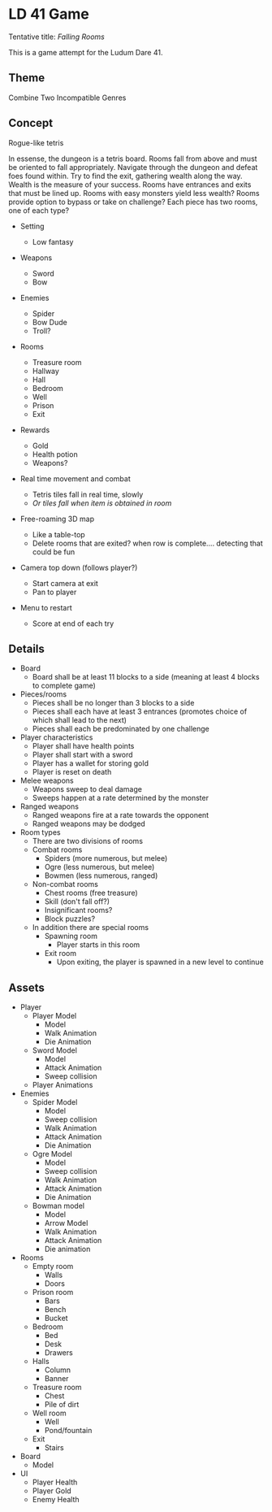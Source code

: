LD 41 Game
==========

Tentative title: *Falling Rooms*

This is a game attempt for the Ludum Dare 41.

Theme
-----

Combine Two Incompatible Genres

Concept
-------

Rogue-like tetris

In essense, the dungeon is a tetris board.
Rooms fall from above and must be oriented to fall appropriately.
Navigate through the dungeon and defeat foes found within.
Try to find the exit, gathering wealth along the way.
Wealth is the measure of your success.
Rooms have entrances and exits that must be lined up.
Rooms with easy monsters yield less wealth?
Rooms provide option to bypass or take on challenge?
Each piece has two rooms, one of each type?

* Setting
	- Low fantasy
* Weapons
	- Sword
	- Bow
* Enemies
	- Spider
	- Bow Dude
	- Troll?
* Rooms
	- Treasure room
	- Hallway
	- Hall
	- Bedroom
	- Well
	- Prison
	- Exit
* Rewards
	- Gold
	- Health potion
	- Weapons?


* Real time movement and combat
	- Tetris tiles fall in real time, slowly
	- _Or tiles fall when item is obtained in room_
* Free-roaming 3D map
	- Like a table-top
	- Delete rooms that are exited? when row is complete.... detecting that could be fun
* Camera top down (follows player?)
	- Start camera at exit
	- Pan to player
* Menu to restart
	- Score at end of each try

Details
-------

* Board
	- Board shall be at least 11 blocks to a side (meaning at least 4 blocks to complete game)
* Pieces/rooms
	- Pieces shall be no longer than 3 blocks to a side
	- Pieces shall each have at least 3 entrances (promotes choice of which shall lead to the next)
	- Pieces shall each be predominated by one challenge
* Player characteristics
	- Player shall have health points
	- Player shall start with a sword
	- Player has a wallet for storing gold
	- Player is reset on death
* Melee weapons
	- Weapons sweep to deal damage
	- Sweeps happen at a rate determined by the monster
* Ranged weapons
	- Ranged weapons fire at a rate towards the opponent
	- Ranged weapons may be dodged
* Room types
	- There are two divisions of rooms
	- Combat rooms
		- Spiders (more numerous, but melee)
		- Ogre (less numerous, but melee)
		- Bowmen (less numerous, ranged)
	- Non-combat rooms
		- Chest rooms (free treasure)
		- Skill (don't fall off?)
		- Insignificant rooms?
		- Block puzzles?
	- In addition there are special rooms
		- Spawning room
			- Player starts in this room
		- Exit room
			- Upon exiting, the player is spawned in a new level to continue

Assets
------
* Player
	+ Player Model
		- Model
		- Walk Animation
		- Die Animation
	+ Sword Model
		- Model
		- Attack Animation
		- Sweep collision
	+ Player Animations
* Enemies
	+ Spider Model
		- Model
		- Sweep collision
		- Walk Animation
		- Attack Animation
		- Die Animation
	+ Ogre Model
		- Model
		- Sweep collision
		- Walk Animation
		- Attack Animation
		- Die Animation
	+ Bowman model
		- Model
		- Arrow Model
		- Walk Animation
		- Attack Animation
		- Die animation
* Rooms
	+ Empty room
		- Walls
		- Doors
	+ Prison room
		- Bars
		- Bench
		- Bucket
	+ Bedroom
		- Bed
		- Desk
		- Drawers
	+ Halls
		- Column
		- Banner
	+ Treasure room
		- Chest
		- Pile of dirt
	+ Well room
		- Well
		- Pond/fountain
	+ Exit
		- Stairs
* Board
	+ Model
* UI
	+ Player Health
	+ Player Gold
	+ Enemy Health